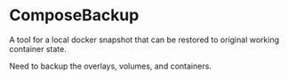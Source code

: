 # ComposeBackup

A tool for a local docker snapshot that can be restored to original working container state.

Need to backup the overlays, volumes, and containers.
